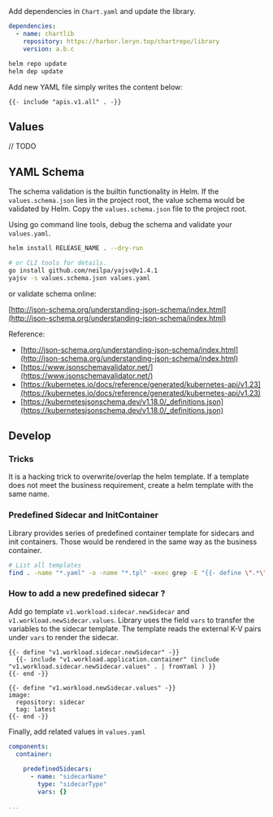 ## 

Add dependencies in `Chart.yaml` and update the library.

```yaml
dependencies:
  - name: chartlib
    repository: https://harbor.leryn.top/chartrepo/library
    version: a.b.c
```

```bash
helm repo update
helm dep update
```

Add new YAML file simply writes the content below:

```gotemplate
{{- include "apis.v1.all" . -}}
```

## Values

// TODO

## YAML Schema

The schema validation is the builtin functionality in Helm. If the `values.schema.json` lies in the project root, the value schema would be validated by Helm. Copy the `values.schema.json` file to the project root.

Using go command line tools, debug the schema and validate your `values.yaml`.

```bash
helm install RELEASE_NAME . --dry-run

# or CLI tools for details.
go install github.com/neilpa/yajsv@v1.4.1
yajsv -s values.schema.json values.yaml
```

or validate schema online:

[http://json-schema.org/understanding-json-schema/index.html](http://json-schema.org/understanding-json-schema/index.html)

Reference:
- [http://json-schema.org/understanding-json-schema/index.html](http://json-schema.org/understanding-json-schema/index.html)
- [https://www.jsonschemavalidator.net/](https://www.jsonschemavalidator.net/)
- [https://kubernetes.io/docs/reference/generated/kubernetes-api/v1.23](https://kubernetes.io/docs/reference/generated/kubernetes-api/v1.23)
- [https://kubernetesjsonschema.dev/v1.18.0/_definitions.json](https://kubernetesjsonschema.dev/v1.18.0/_definitions.json)


## Develop

### Tricks

It is a hacking trick to overwrite/overlap the helm template. If a template does not meet the business requirement, create a helm template with the same name.

### Predefined Sidecar and InitContainer

Library provides series of predefined container template for sidecars and init containers. Those would be rendered in the same way as the business container.

```bash
# List all templates
find . -name "*.yaml" -o -name "*.tpl" -exec grep -E "{{- define \".*\" -}}" {} \; | awk '{print $3}'
```

### How to add a new predefined sidecar ?

Add go template `v1.workload.sidecar.newSidecar` and `v1.workload.newSidecar.values`. Library uses the field `vars` to transfer the variables to the sidecar template. The template reads the external K-V pairs under `vars` to render the sidecar.

```gotemplate
{{- define "v1.workload.sidecar.newSidecar" -}}
  {{- include "v1.workload.application.container" (include "v1.workload.sidecar.newSidecar.values" . | fromYaml ) }}
{{- end -}}
```

```gotemplate
{{- define "v1.workload.newSidecar.values" -}}
image:
  repository: sidecar
  tag: latest
{{- end -}}
```

Finally, add related values in `values.yaml`

```yaml
components:
  container:
    
    predefinedSidecars:
      - name: "sidecarName"
        type: "sidecarType"
        vars: {}

...

```

